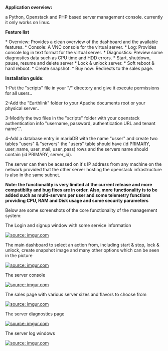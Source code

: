 <p><b>Application overview:</b></p>
<p>a Python, Openstack and PHP based server management console. currently it only works on linux.</p>
<p><b>Feature list</b></p>
* Overview: Provides a clean overview of the dashboard and the available features.
* Console: A VNC console for the virtual server.
* Log: Provides console log in text format for the virtual server.
* Diagnostics: Preview some diagnostics data such as CPU time and HDD errors.
* Start, shutdown, pause, resume and delete server
* Lock & unlock server.
* Soft reboot & hard reboot.
* Create snapshot.
* Buy now: Redirects to the sales page.
<br>

<p><b>Installation guide:</b></p>
<p>1-Put the &quot;scripts&quot; file in your &quot;/&quot; directory and give it execute permissions for all users..</p>

<p>2-Add the &quot;Earthlink&quot; folder to your Apache documents root or your physical server..</p>

<p>3-Modify the two files in the &quot;scripts&quot; folder with your openstack authentication info &quot;username, password, authentication URL and tenant name&quot;.&quot;.</p>

<p>4-Add a database entry in mariaDB with the name &quot;usser&quot; and create two tables &quot;users&quot; &amp; &quot;servers&quot; the &quot;users&quot; table should have (id PRIMARY, user_name, user_mail, user_pass) rows and the servers name should contain (id PRIMARY, server_id).</p>

<p>The server can then be acessed on it's IP address from any machine on the network provided that the other server hosting the openstack infrastructure is also in the same subnet.</p>

<p><b>Note: the functionality is very limited at the current release and more compatibilty and bug fixes are in order. Also, more functionality is to be added such as multi-servers per user and some telemetry functions providing CPU, RAM and Disk usage and some security parameters</b></p>

<p>Below are some screenshots of the core functionality of the management system:</p>
<p>The Login and signup window with some service information</p>
<a href="http://imgur.com/XPL4eeM"><img src="http://i.imgur.com/XPL4eeM.png" title="source: imgur.com" /></a>
<p>The main dashboard to select an action from, including start & stop, lock & unlock, create snapshot image and many other options which can be seen in the picture</p>
<a href="http://imgur.com/PLC0pV1"><img src="http://i.imgur.com/PLC0pV1.png" title="source: imgur.com" /></a>
<p>The server console</p>
<a href="http://imgur.com/2X9DwAW"><img src="http://i.imgur.com/2X9DwAW.png" title="source: imgur.com" /></a>
<p>The sales page with various server sizes and flavors to choose from</p>
<a href="http://imgur.com/5XBaqn0"><img src="http://i.imgur.com/5XBaqn0.png" title="source: imgur.com" /></a>
<p>The server diagnostics page</p>
<a href="http://imgur.com/7WjmqKF"><img src="http://i.imgur.com/7WjmqKF.png" title="source: imgur.com" /></a>
<p>The server log windows</p>
<a href="http://imgur.com/aeAoysV"><img src="http://i.imgur.com/aeAoysV.png" title="source: imgur.com" /></a>
<br>

